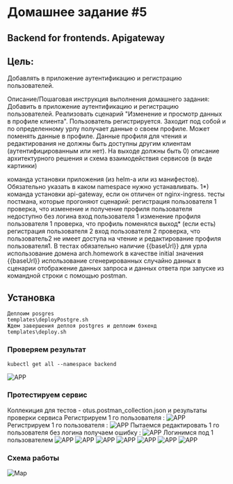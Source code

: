 # Домашнее задание #5
## Backend for frontends. Apigateway

## Цель:
Добавлять в приложение аутентификацию и регистрацию пользователей.

Описание/Пошаговая инструкция выполнения домашнего задания:
Добавить в приложение аутентификацию и регистрацию пользователей.
Реализовать сценарий "Изменение и просмотр данных в профиле клиента".
Пользователь регистрируется. Заходит под собой и по определенному урлу получает данные о своем профиле. Может поменять данные в профиле. Данные профиля для чтения и редактирования не должны быть доступны другим клиентам (аутентифицированным или нет).
На выходе должны быть
0) описание архитектурного решения и схема взаимодействия сервисов (в виде картинки)

команда установки приложения (из helm-а или из манифестов). Обязательно указать в каком namespace нужно устанавливать.
1*) команда установки api-gateway, если он отличен от nginx-ingress.
тесты постмана, которые прогоняют сценарий:
регистрация пользователя 1
проверка, что изменение и получение профиля пользователя недоступно без логина
вход пользователя 1
изменение профиля пользователя 1
проверка, что профиль поменялся
выход* (если есть)
регистрация пользователя 2
вход пользователя 2
проверка, что пользователь2 не имеет доступа на чтение и редактирование профиля пользователя1.
В тестах обязательно
наличие {{baseUrl}} для урла
использование домена arch.homework в качестве initial значения {{baseUrl}}
использование сгенерированных случайно данных в сценарии
отображение данных запроса и данных ответа при запуске из командной строки с помощью postman.

## Установка
```
Деплоим posgres
templates\deployPostgre.sh
Ждем завершения деплоя postgres и деплоим бэкенд
templates\deploy.sh
```
### Проверяем результат
```
kubectl get all --namespace backend
```
![APP](pic/pic0.jpg)

### Протестируем сервис
Коллекиция для тестов - otus.postman_collection.json и результаты проверки сервиса
Регистрируем 1 го пользователя :
![APP](pic/pic8.jpg)
Регистрируем 1 го пользователя :
![APP](pic/pic9.jpg)
Пытаемся редактировать 1 го пользователя без логина получаем ошибку :
![APP](pic/pic10.jpg)
Логинимся под 1 пользователем
![APP](pic/pic11.jpg)
![APP](pic/pic12.jpg)
![APP](pic/pic13.jpg)
![APP](pic/pic14.jpg)
![APP](pic/pic15.jpg)
![APP](pic/pic16.jpg)
![APP](pic/pic17.jpg)


### Схема работы
![Map](screenshot.png)
